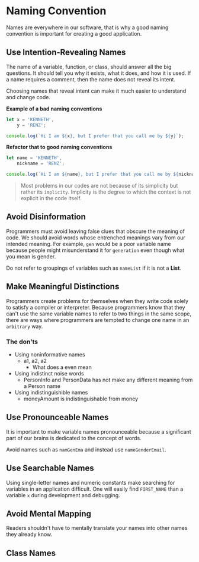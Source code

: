 # Naming Convention

Names are everywhere in our software, that is why a good naming convention is important for creating a good application.

## Use Intention-Revealing Names

The name of a variable, function, or class, should answer all the big questions. It should tell you why it exists, what it does, and how it is used. If a name requires a comment, then the name does not reveal its intent.

Choosing names that reveal intent can make it much easier to understand and change code.

**Example of a bad naming conventions**

```javascript
let x = 'KENNETH',
    y = 'RENZ';

console.log(`Hi I am ${x}, but I prefer that you call me by ${y}`);
```

**Refactor that to good naming conventions**

```javascript
let name = 'KENNETH',
    nickname = 'RENZ';

console.log(`Hi I am ${name}, but I prefer that you call me by ${nickname}`);
```

> Most problems in our codes are not because of its simplicity but rather its `implicity`. Implicity is the degree to which the context is not explicit in the code itself.

## Avoid Disinformation

Programmers must avoid leaving false clues that obscure the meaning of code. We should avoid words whose entrenched meanings vary from our intended meaning. For example, `gen` would be a poor variable name because people might misunderstand it for `generation` even though what you mean is gender.

Do not refer to groupings of variables such as `nameList` if it is not a **List**.

## Make Meaningful Distinctions

Programmers create problems for themselves when they write code solely to satisfy a compiler or interpreter. Because programmers know that they can't use the same variable names to refer to two things in the same scope, there are ways where programmers are tempted to change one name in an `arbitrary` way.

### The don'ts

-   Using noninformative names
    -   a1, a2, a2
        -   What does a even mean
-   Using indistinct noise words
    -   PersonInfo and PersonData has not make any different meaning from a Person name
-   Using indistinguishible names
    -   moneyAmount is indistinguishable from money

## Use Pronounceable Names

It is important to make variable names pronounceable because a significant part of our brains is dedicated to the concept of words.

Avoid names such as `namGenEma` and instead use `nameGenderEmail`.

## Use Searchable Names

Using single-letter names and numeric constants make searching for variables in an application difficult. One will easily find `FIRST_NAME` than a variable `x` during development and debugging.

## Avoid Mental Mapping

Readers shouldn't have to mentally translate your names into other names they already know.

## Class Names
